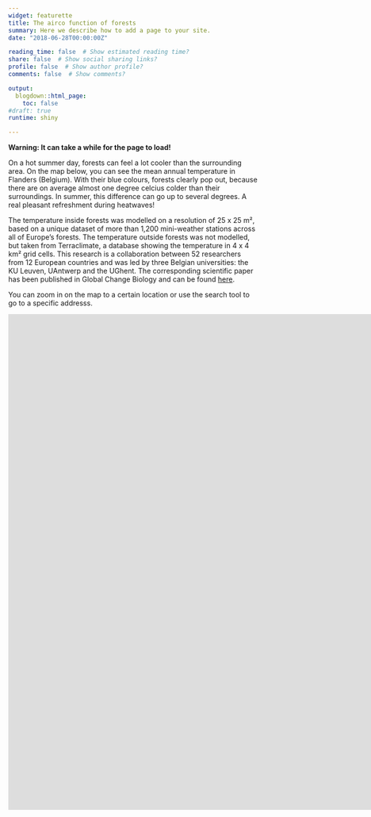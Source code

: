 ```yaml
---
widget: featurette
title: The airco function of forests
summary: Here we describe how to add a page to your site.
date: "2018-06-28T00:00:00Z"

reading_time: false  # Show estimated reading time?
share: false  # Show social sharing links?
profile: false  # Show author profile?
comments: false  # Show comments?

output:
  blogdown::html_page:
    toc: false
#draft: true
runtime: shiny

---
```

**Warning: It can take a while for the page to load!**

On a hot summer day, forests can feel a lot cooler than the surrounding area. On the map below, you can see the mean annual temperature in Flanders (Belgium). With their blue colours, forests clearly pop out, because there are on average almost one degree celcius colder than their surroundings. In summer, this difference can go up to several degrees. A real pleasant refreshment during heatwaves!

The temperature inside forests was modelled on a resolution of 25 x 25 m², based on a unique dataset of more than 1,200 mini-weather stations across all of Europe’s forests. The temperature outside forests was not modelled, but taken from Terraclimate, a database showing the temperature in 4 x 4 km² grid cells. This research is a collaboration between 52 researchers from 12 European countries and was led by three Belgian universities: the KU Leuven, UAntwerp and the UGhent. The corresponding scientific paper has been published in Global Change Biology and can be found [here](https://doi.org/10.1111/gcb.15892).

You can zoom in on the map to a certain location or use the search tool to go to a specific addresss. 

<iframe height="1000" width="2500" frameborder="no" src="https://stefhaesen.shinyapps.io/airco_bossen/"> </iframe>


